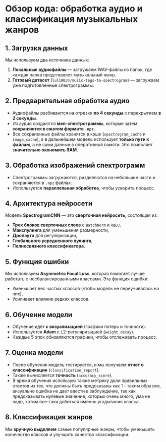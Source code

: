 # Обзор кода: обработка аудио и классификация музыкальных жанров

## 1. Загрузка данных
Мы используем два источника данных:
1. **Локальные аудиофайлы** — загружаем WAV-файлы из папок, где каждая папка представляет музыкальный жанр.
2. **Готовый датасет** (`luli0034/music-tags-to-spectrogram`) — загружаем уже подготовленные спектрограммы.

## 2. Предварительная обработка аудио
- Аудиофайлы разбиваются на отрезки **по 4 секунды** с перекрытием **в 2 секунды**.
- Из аудио создаются **мел-спектрограммы**, которые затем **сохраняются в сжатом формате `.npz`**.
- Все сохраненные файлы хранятся в кэше (`spectrogram_cache` и `image_cache`), а в дальнейшем модель использует **только пути к файлам**, а не сами данные в оперативной памяти. Это позволяет **значительно экономить RAM**.

## 3. Обработка изображений спектрограмм
- Спектрограммы загружаются, разделяются на небольшие части и сохраняются в `.npz` файлах.
- Используется **параллельная обработка**, чтобы ускорить процесс.

## 4. Архитектура нейросети
Модель **SpectrogramCNN** — это **сверточная нейросеть**, состоящая из:
- **Трех блоков сверточных слоев** с `BatchNorm` и `ReLU`,
- **Макспулинга** для уменьшения размерности,
- **Дропаута** для регуляризации,
- **Глобального усредненного пулинга**,
- **Полносвязного классификатора**.

## 5. Функция ошибки
Мы используем **Asymmetric Focal Loss**, которая помогает лучше работать с несбалансированными классами. Эта функция ошибки:
- Уменьшает вес частых классов (чтобы модель не переучивалась на них),
- Усиливает влияние редких классов.

## 6. Обучение модели
- Обучение идет **с визуализацией** (графики потерь и точности).
- Используется **Adam** с L2-регуляризацией (`weight_decay`).
- Каждые 5 эпох обновляются графики, чтобы отслеживать процесс.

## 7. Оценка модели
- После обучения модель тестируется, и мы получаем **отчет о классификации** (`classification_report`).
- Также вычисляется **точность** (`accuracy_score`).
- В время обучения использую также метрику доли правильных ответов из тех, что должны быть предсказаны как 1 - таким образом, визуально ошибка не дает ввести в заблуждение, так как предсказывать нулевые значение, которых очень много, ума не надо, хотим все-таки добиться именно угадывания класса.

## 8. Классификация жанров
Мы **вручную выделяем** самые популярные жанры, чтобы уменьшить количество классов и улучшить качество классификации.
